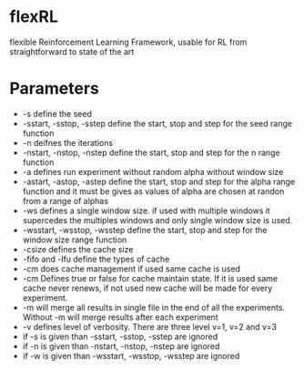 # flexRL
flexible Reinforcement Learning Framework, usable for RL from straightforward to state of the art

# Parameters
<ul>
<li>-s define the seed
<li>-sstart, -sstop, -sstep define the start, stop and step for the seed range function </li>
<li>-n deifnes the iterations</li>
<li>-nstart, -nstop, -nstep define the start, stop and step for the n range function </li>
<li>-a defines run experiment without random alpha without window size </li>
<li>-astart, -astop, -astep define the start, stop and step for the alpha range function and it must be gives as values of alpha are chosen at randon from a    range of alphas</li>
<li>-ws defines a single window size. if used with multiple windows it supercedes the multiples windows and only single window size is used.</li>
<li>-wsstart, -wsstop, -wsstep define the start, stop and step for the window size range function </li>
<li>-csize defines the cache size</li>
<li>-fifo and -lfu define the types of cache</li>
<li>-cm does cache management if used same cache is used </li>
<li>-cm Defines true or false for cache maintain state. If it is used same cache never renews, if not used new cache will be made for every experiment.</li>
<li>-m will merge all results in single file in the end of all the experiments. Without -m will merge results after each experiment</li>
<li>-v defines level of verbosity. There are three level v=1, v=2 and v=3</li>
<li>if -s is given than -sstart, -sstop, -sstep are ignored</li>
<li>if -n is given than -nstart, -nstop, -nstep are ignored</li>
<li>if -w is given than -wsstart, -wsstop, -wsstep are ignored</li>
</ul>

